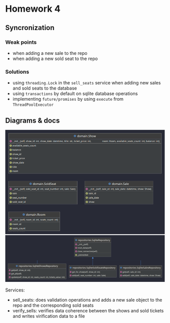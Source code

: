 # Homework 4

## Syncronization

### Weak points

- when adding a new sale to the repo
- when adding a new sold seat to the repo

### Solutions

- using `threading.Lock` in the `sell_seats` service when adding new sales and sold seats to the database
- using `transactions` by default on sqlite database operations
- implementing `future/promises` by using `execute` from `ThreadPoolExecutor`  

## Diagrams & docs

![domain](./domain-diagram.png)
![repositories](./repositories-diagram.png)

Services:

- sell\_seats: does validation operations and adds a new sale object to the repo and the corresponding sold seats
- verify\_sells: verifies data coherence between the shows and sold tickets and writes virification data to a file

